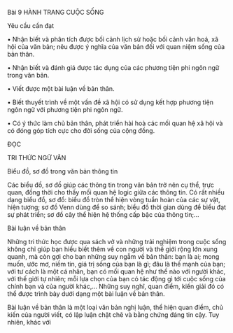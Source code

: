 Bài 9 HÀNH TRANG CUỘC SỐNG

Yêu cầu cần đạt

• Nhận biết và phân tích được bối cảnh lịch sử hoặc bối cảnh văn hoá, xã hội của văn bản; nêu được ý nghĩa của văn bản đối với quan niệm sống của bản thân.

• Nhận biết và đánh giá được tác dụng của các phương tiện phi ngôn ngữ trong văn bản.

• Viết được một bài luận về bản thân.

• Biết thuyết trình về một vấn đề xã hội có sử dụng kết hợp phương tiện ngôn ngữ với phương tiện phi ngôn ngữ.

• Có ý thức làm chủ bản thân, phát triển hài hoà các mối quan hệ xã hội và có đóng góp tích cực cho đời sống của cộng đồng.

ĐỌC

TRI THỨC NGỮ VĂN

Biểu đồ, sơ đồ trong văn bản thông tin

Các biểu đồ, sơ đồ giúp các thông tin trong văn bản trở nên cụ thể, trực quan, đồng thời cho thấy mối quan hệ logic giữa các thông tin. Có rất nhiều dạng biểu đồ, sơ đồ: biểu đồ tròn thể hiện vòng tuần hoàn của các sự vật, hiện tượng; sơ đồ Venn dùng để so sánh; biểu đồ thời gian dùng để biểu đạt sự phát triển; sơ đồ cây thể hiện hệ thống cấp bậc của thông tin;...

Bài luận về bản thân

Những tri thức học được qua sách vở và những trải nghiệm trong cuộc sống không chỉ giúp bạn hiểu biết thêm về con người và thế giới rộng lớn xung quanh, mà còn gợi cho bạn những suy ngẫm về bản thân: bạn là ai; mong muốn, ước mơ, niềm tin, giá trị sống của bạn là gì; đâu là thế mạnh của bạn; với tư cách là một cá nhân, bạn có mối quan hệ như thế nào với người khác, với thế giới tự nhiên; mỗi lựa chọn của bạn có tác động gì tới cuộc sống của chính bạn và của người khác,... Những suy nghĩ, quan điểm, kiến giải đó có thể được trình bày dưới dạng một bài luận về bản thân.

Bài luận về bản thân là một loại văn bản nghị luận, thể hiện quan điểm, chủ kiến của người viết, có lập luận chặt chẽ và bằng chứng đáng tin cậy. Tuy nhiên, khác với